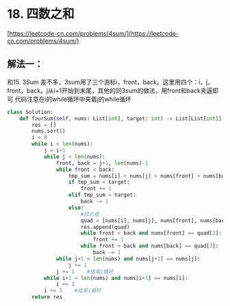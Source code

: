 # 18. 四数之和

[https://leetcode-cn.com/problems/4sum/](https://leetcode-cn.com/problems/4sum/)

## 解法一：

和15. 3Sum 差不多，3sum用了三个游标i，front，back。这里用四个：i，j，front，back。j从i+1开始到末尾，其他的同3sum的做法，用front和back夹逼即可 代码注意在i的while循环中夹着j的while循环

```python
class Solution:
    def fourSum(self, nums: List[int], target: int) -> List[List[int]]:
        res = []
        nums.sort()
        i = 0
        while i < len(nums):
            j = i+1
            while j < len(nums):                
                front, back = j+1, len(nums)-1               
                while front < back:
                    tmp_sum = nums[i] + nums[j] + nums[front] + nums[back]
                    if tmp_sum < target:
                        front += 1
                    elif tmp_sum > target:
                        back -= 1
                    else:
                        #四元组
                        quad = [nums[i], nums[j], nums[front], nums[back]]
                        res.append(quad)
                        while front < back and nums[front] == quad[2]:
                            front += 1
                        while front < back and nums[back] == quad[3]:
                            back -= 1
                while j+1 < len(nums) and nums[j+1] == nums[j]:
                    j += 1
                j += 1    #结束j循环
            while i+1 < len(nums) and nums[i+1] == nums[i]:
                i += 1
            i += 1    #结束i循环
        return res
```

